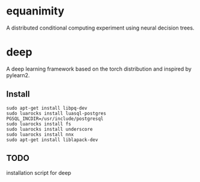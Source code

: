 # equanimity #
A distributed conditional computing experiment using neural 
decision trees.

# deep #

A deep learning framework based on the torch distribution and 
inspired by pylearn2.

## Install ##
```shell
sudo apt-get install libpq-dev
sudo luarocks install luasql-postgres PGSQL_INCDIR=/usr/include/postgresql
sudo luarocks install fs
sudo luarocks install underscore
sudo luarocks install nnx
sudo apt-get install liblapack-dev
```

## TODO ##
installation script for deep
